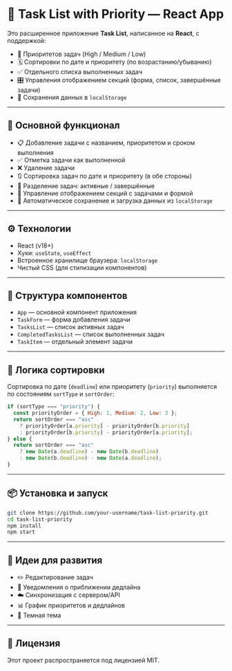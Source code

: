 # 🧠 Task List with Priority — React App

Это расширенное приложение **Task List**, написанное на **React**, с поддержкой:

- 📌 Приоритетов задач (High / Medium / Low)
- 🗓 Сортировки по дате и приоритету (по возрастанию/убыванию)
- ✅ Отдельного списка выполненных задач
- 🎛 Управления отображением секций (форма, список, завершённые задачи)
- 💾 Сохранения данных в `localStorage`

---

## 🚀 Основной функционал

- 📋 Добавление задачи с названием, приоритетом и сроком выполнения
- ✅ Отметка задачи как выполненной
- ❌ Удаление задачи
- 🔃 Сортировка задач по дате и приоритету (в обе стороны)
- 📂 Разделение задач: активные / завершённые
- 🧩 Управление отображением секций с задачами и формой
- 💾 Автоматическое сохранение и загрузка данных из `localStorage`

---

## ⚙️ Технологии

- React (v18+)
- Хуки: `useState`, `useEffect`
- Встроенное хранилище браузера: `localStorage`
- Чистый CSS (для стилизации компонентов)

---

## 🧩 Структура компонентов

- `App` — основной компонент приложения
- `TaskForm` — форма добавления задачи
- `TasksList` — список активных задач
- `CompletedTasksList` — список выполненных задач
- `TaskItem` — отдельный элемент задачи

---

## 🧠 Логика сортировки

Сортировка по дате (`deadline`) или приоритету (`priority`) выполняется по состояниям `sortType` и `sortOrder`:

```js
if (sortType === "priority") {
  const priorityOrder = { High: 1, Medium: 2, Low: 3 };
  return sortOrder === "asc"
    ? priorityOrder[a.priority] - priorityOrder[b.priority]
    : priorityOrder[b.priority] - priorityOrder[a.priority];
} else {
  return sortOrder === "asc"
    ? new Date(a.deadline) - new Date(b.deadline)
    : new Date(b.deadline) - new Date(a.deadline);
}
```

---

## 📦 Установка и запуск

```bash
git clone https://github.com/your-username/task-list-priority.git
cd task-list-priority
npm install
npm start
```

---

## 🌟 Идеи для развития

- ✏️ Редактирование задач
- 🔔 Уведомления о приближении дедлайна
- ☁️ Синхронизация с сервером/API
- 📊 График приоритетов и дедлайнов
- 🌙 Темная тема

---

## 🪪 Лицензия

Этот проект распространяется под лицензией MIT.

